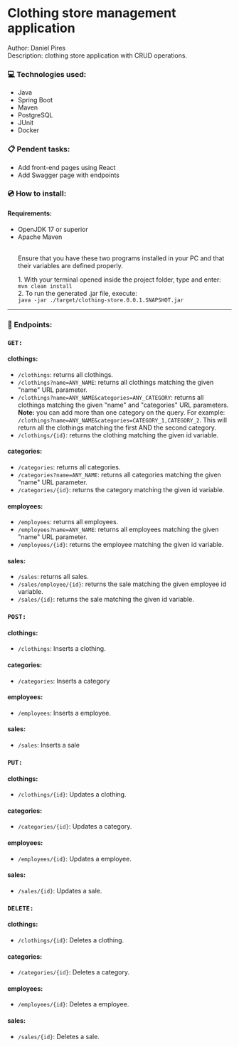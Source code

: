 <h1>Clothing store management application</h1>
<p>
  Author: Daniel Pires<br>
  Description: clothing store application with CRUD operations. 
</p>

<h3>&#128187; Technologies used:</h3>
<ul>
  <li>Java</li>
  <li>Spring Boot</li>
  <li>Maven</li>
  <li>PostgreSQL</li>
  <li>JUnit</li>
  <li>Docker</li>
</ul>

<h3>&#128203; Pendent tasks:</h3>
<ul>
  <li>Add front-end pages using React</li>
  <li>Add Swagger page with endpoints</li>
</ul>

<h3>&#128191; How to install:</h3>
<h4>Requirements:</h4>
<ul>
  <li>OpenJDK 17 or superior</li>
  <li>Apache Maven</li><br>
  <p>Ensure that you have these two programs installed in your PC and that their variables are defined properly.</p>
  <p>
    1. With your terminal opened inside the project folder, type and enter:<br>
    <code>mvn clean install</code><br>
    2. To run the generated .jar file, execute:<br>
    <code>java -jar ./target/clothing-store.0.0.1.SNAPSHOT.jar</code><br>
  </p>
</ul>

<hr>

<h3>&#128270; Endpoints:</h3>
<h3><code>GET:</code></h3>
<h4>clothings:</h4>
<ul>
  <li><code>/clothings</code>: returns all clothings.</li>
  <li><code>/clothings?name=ANY_NAME</code>: returns all clothings matching the given "name" URL parameter.</li>
  <li><code>/clothings?name=ANY_NAME&categories=ANY_CATEGORY</code>: returns all clothings matching the given "name" and "categories" URL parameters.<br>
    <strong>Note:</strong> you can add more than one category on the query. For example: <br>
    <code>/clothings?name=ANY_NAME&categories=CATEGORY_1,CATEGORY_2</code>. This will return all the clothings matching the first AND the second category.
  </li>
  <li><code>/clothings/{id}</code>: returns the clothing matching the given id variable.</li>
</ul>
<h4>categories:</h4>
<ul>
  <li><code>/categories</code>: returns all categories.</li>
  <li><code>/categories?name=ANY_NAME</code>: returns all categories matching the given "name" URL parameter.</li>
  <li><code>/categories/{id}</code>: returns the category matching the given id variable.</li>
</ul>
<h4>employees:</h4>
<ul>
  <li><code>/employees</code>: returns all employees.</li>
  <li><code>/employees?name=ANY_NAME</code>: returns all employees matching the given "name" URL parameter.</li>
  <li><code>/employees/{id}</code>: returns the employee matching the given id variable.</li>
</ul>
<h4>sales:</h4>
<ul>
  <li><code>/sales</code>: returns all sales.</li>
  <li><code>/sales/employee/{id}</code>: returns the sale matching the given employee id variable.</li>
  <li><code>/sales/{id}</code>: returns the sale matching the given id variable.</li>
</ul>

<h3><code>POST:</code></h3>
<h4>clothings:</h4>
<ul>
  <li><code>/clothings</code>: Inserts a clothing.</li>
</ul>
<h4>categories:</h4>
<ul>
  <li><code>/categories</code>: Inserts a category</li>
</ul>
<h4>employees:</h4>
<ul>
  <li><code>/employees</code>: Inserts a employee.</li>
</ul>
<h4>sales:</h4>
<ul>
  <li><code>/sales</code>: Inserts a sale</li>
</ul>

<h3><code>PUT:</code></h3>
<h4>clothings:</h4>
<ul>
  <li><code>/clothings/{id}</code>: Updates a clothing.</li>
</ul>
<h4>categories:</h4>
<ul>
  <li><code>/categories/{id}</code>: Updates a category.</li>
</ul>
<h4>employees:</h4>
<ul>
  <li><code>/employees/{id}</code>: Updates a employee.</li>
</ul>
<h4>sales:</h4>
<ul>
  <li><code>/sales/{id}</code>: Updates a sale.</li>
</ul>

<h3><code>DELETE:</code></h3>
<h4>clothings:</h4>
<ul>
  <li><code>/clothings/{id}</code>: Deletes a clothing.</li>
</ul>
<h4>categories:</h4>
<ul>
  <li><code>/categories/{id}</code>: Deletes a category.</li>
</ul>
<h4>employees:</h4>
<ul>
  <li><code>/employees/{id}</code>: Deletes a employee.</li>
</ul>
<h4>sales:</h4>
<ul>
  <li><code>/sales/{id}</code>: Deletes a sale.</li>
</ul>
